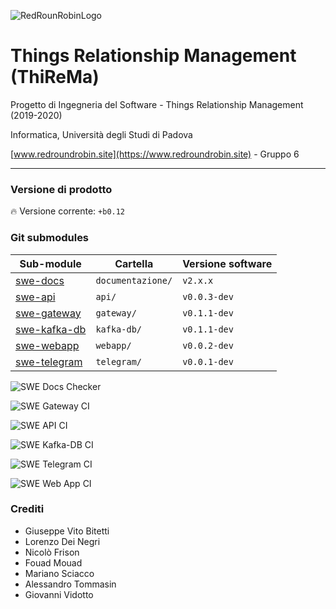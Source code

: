 ![RedRounRobinLogo](https://i.imgur.com/3Dcv4vs.png)

# Things Relationship Management (ThiReMa)

Progetto di Ingegneria del Software - Things Relationship Management (2019-2020)

Informatica, Università degli Studi di Padova

[www.redroundrobin.site](https://www.redroundrobin.site) - Gruppo 6


---


### Versione di prodotto

:fire: Versione corrente: `+b0.12`


### Git submodules 


| Sub-module | Cartella | Versione software  |
|---|---|---|
| [swe-docs](http://docs.redroundrobin.site) | `documentazione/`    | `v2.x.x`      |
| [swe-api](http://api.redroundrobin.site)   |       `api/`         | `v0.0.3-dev`  |
| [swe-gateway](http://gateway.redroundrobin.site) | `gateway/`     | `v0.1.1-dev`  |
| [swe-kafka-db](http://kafkadb.redroundrobin.site) | `kafka-db/`   | `v0.1.1-dev`  |
| [swe-webapp](http://webapp.redroundrobin.site) |    `webapp/`     | `v0.0.2-dev`  |
| [swe-telegram](http://telegram.redroundrobin.site) | `telegram/`  | `v0.0.1-dev`  |


![SWE Docs Checker](https://github.com/RedRoundRobin/swe-docs/workflows/SWE%20Docs%20Checker/badge.svg)

![SWE Gateway CI](https://github.com/RedRoundRobin/swe-gateway/workflows/SWE%20Gateway%20CI/badge.svg)

![SWE API CI](https://github.com/RedRoundRobin/swe-api/workflows/SWE%20API%20CI/badge.svg)

![SWE Kafka-DB CI](https://github.com/RedRoundRobin/swe-kafka-db/workflows/SWE%20Kafka-DB%20CI/badge.svg)

![SWE Telegram CI](https://github.com/RedRoundRobin/swe-telegram/workflows/SWE%20Telegram%20CI/badge.svg) 

![SWE Web App CI](https://github.com/RedRoundRobin/swe-webapp/workflows/SWE%20Web%20App%20CI/badge.svg)


### Crediti

- Giuseppe Vito Bitetti
- Lorenzo Dei Negri
- Nicolò Frison
- Fouad Mouad
- Mariano Sciacco
- Alessandro Tommasin
- Giovanni Vidotto